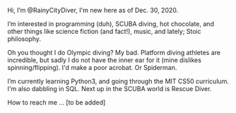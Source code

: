 Hi, I’m @RainyCityDiver, I'm new here as of Dec. 30, 2020.
  
I’m interested in programming (duh), SCUBA diving, hot chocolate, and other things like science fiction (and fact!), music, and lately; Stoic philosophy. 
  
Oh you thought I do Olympic diving? My bad. Platform diving athletes are incredible, but sadly I do not have the inner ear for it (mine dislikes spinning/flipping). I'd make a poor acrobat. Or Spiderman.

I’m currently learning Python3, and going through the MIT CS50 curriculum. I'm also dabbling in SQL. Next up in the SCUBA world is Rescue Diver.

How to reach me ... [to be added]

<!---
RainyCityDiver/RainyCityDiver is a ✨ special ✨ repository because its `README.md` (this file) appears on your GitHub profile.
You can click the Preview link to take a look at your changes.
--->
